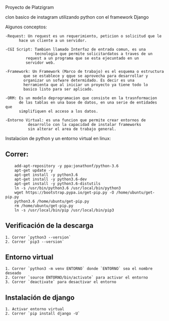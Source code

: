 Proyecto de Platzigram

clon basico de instagram utilizando python con el framework Django

Algunos conceptos:

	-Request: Un request es un requerimiento, peticion o solicitud que le
		  hace un cliente a un servidor.
		  
	-CGI Script: Tambien llamado Interfaz de entrada comun, es una
	     	     tecnologia que permite solicitardatos a traves de un
		     request a un programa que se esta ejecuntado en un
		     servidor web.
		     
	-Framework: Un Framework (Marco de trabajo) es el esquema o estructura
		    que se establece y qque se aprovecha para desarrollar y
		    organizar un sofware determidado. Es decir es una
		    herramienta que al iniciar un proyecto ya tiene todo lo
		    basico listo para ser aplicado.
		    
	-ORM: Es un modelo deprogramacion que consiste en la trasnformacion
	      de las tablas en una base de datos, en una serie de entidades que
	      simplifiquen el acceso a los datos.
	      
	-Entorno Virtual: es una funcion que permite crear entornos de
		 	  desarrollo con la capacidad de instalar frameworks
			  sin alterar el area de trabajo general.

Instalacion de python y un entorno virtual en linux:
## Correr:

	    add-apt-repository -y ppa:jonathonf/python-3.6
	    apt-get update -y	       
	    apt-get install -y python3.6
	    apt-get install -y python3.6-dev
	    apt-get install -y python3.6-distutils
	    ln -s /usr/bin/python3.6 /usr/local/bin/python3
	    wget https://bootstrap.pypa.io/get-pip.py -O /home/ubuntu/get-pip.py
	    python3.6 /home/ubuntu/get-pip.py
	    rm /home/ubuntu/get-pip.py
	    ln -s /usr/local/bin/pip /usr/local/bin/pip3
	    

## Verificación de la descarga

   	1. Correr `python3 --version`
   	2. Correr `pip3 --version`

## Entorno virtual

   	1. Correr `python3 -m venv ENTORNO` donde `ENTORNO` sea el nombre deseado
	2. Correr `source ENTORNO/bin/activate` para activar el entorno
	3. Correr `deactivate` para desactivar el entorno

## Instalación de django

   	1. Activar entorno virtual
	2. Correr `pip install django -U`

		    